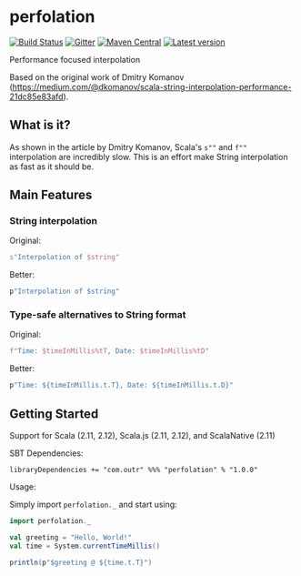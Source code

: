 # perfolation
[![Build Status](https://travis-ci.org/outr/perfolation.svg?branch=master)](https://travis-ci.org/outr/perfolation)
[![Gitter](https://badges.gitter.im/Join%20Chat.svg)](https://gitter.im/outr/perfolation)
[![Maven Central](https://maven-badges.herokuapp.com/maven-central/com.outr/perfolation_2.12/badge.svg)](https://maven-badges.herokuapp.com/maven-central/com.outr/perfolation_2.12)
[![Latest version](https://index.scala-lang.org/outr/perfolation/perfolation/latest.svg)](https://index.scala-lang.org/outr/perfolation)

Performance focused interpolation

Based on the original work of Dmitry Komanov (https://medium.com/@dkomanov/scala-string-interpolation-performance-21dc85e83afd).

## What is it?

As shown in the article by Dmitry Komanov, Scala's `s""` and `f""` interpolation are incredibly slow. This is an effort
make String interpolation as fast as it should be.

## Main Features

### String interpolation

Original:
```scala
s"Interpolation of $string"
```

Better:
```scala
p"Interpolation of $string"
```

### Type-safe alternatives to String format

Original:
```scala
f"Time: $timeInMillis%tT, Date: $timeInMillis%tD"
```

Better:
```scala
p"Time: ${timeInMillis.t.T}, Date: ${timeInMillis.t.D}"
```

## Getting Started

Support for Scala (2.11, 2.12), Scala.js (2.11, 2.12), and ScalaNative (2.11)

SBT Dependencies:

```
libraryDependencies += "com.outr" %%% "perfolation" % "1.0.0"
```

Usage:

Simply import `perfolation._` and start using:

```scala
import perfolation._

val greeting = "Hello, World!"
val time = System.currentTimeMillis()

println(p"$greeting @ ${time.t.T}")
```